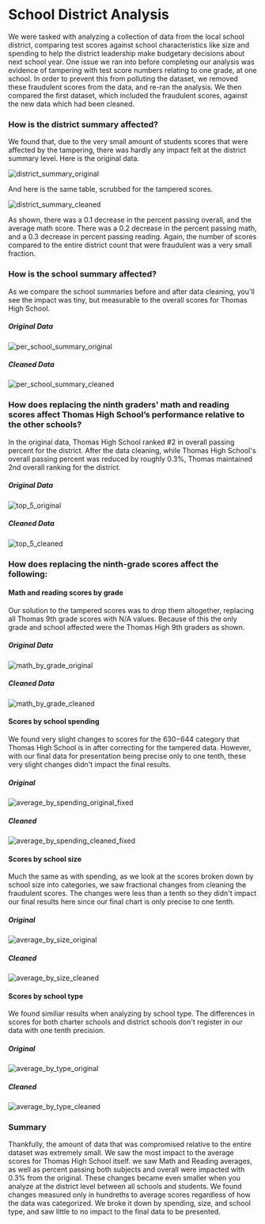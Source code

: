 # School District Analysis

We were tasked with analyzing a collection of data from the local school district, comparing test scores against school characteristics like size and spending to help the district leadership make budgetary decisions about next school year. One issue we ran into before completing our analysis was evidence of tampering with test score numbers relating to one grade, at one school. In order to prevent this from polluting the dataset, we removed these fraudulent scores from the data, and re-ran the analysis. We then compared the first dataset, which included the fraudulent scores, against the new data which had been cleaned.

### How is the district summary affected?

We found that, due to the very small amount of students scores that were affected by the tampering, there was hardly any impact felt at the district summary level. Here is the original data.

![district_summary_original](https://github.com/coryknuth/school_district_analysis/blob/9046932ce3cc5ae7dd823842eebb2c8e6909d0d9/Resources/district_summary_original.png)

And here is the same table, scrubbed for the tampered scores.

![district_summary_cleaned](https://github.com/coryknuth/school_district_analysis/blob/9046932ce3cc5ae7dd823842eebb2c8e6909d0d9/Resources/district_summary_cleaned.png)

As shown, there was a 0.1 decrease in the percent passing overall, and the average math score. There was a 0.2 decrease in the percent passing math, and a 0.3 decrease in percent passing reading. Again, the number of scores compared to the entire district count that were fraudulent was a very small fraction.

### How is the school summary affected?

As we compare the school summaries before and after data cleaning, you'll see the impact was tiny, but measurable to the overall scores for Thomas High School.

##### Original Data
![per_school_summary_original](https://github.com/coryknuth/school_district_analysis/blob/9046932ce3cc5ae7dd823842eebb2c8e6909d0d9/Resources/per_school_summary_original.png)

##### Cleaned Data
![per_school_summary_cleaned](https://github.com/coryknuth/school_district_analysis/blob/9046932ce3cc5ae7dd823842eebb2c8e6909d0d9/Resources/per_school_summary_cleaned.png)

### How does replacing the ninth graders’ math and reading scores affect Thomas High School’s performance relative to the other schools?

In the original data, Thomas High School ranked #2 in overall passing percent for the district. After the data cleaning, while Thomas High School's overall passing percent was reduced by roughly 0.3%, Thomas maintained 2nd overall ranking for the district.

##### Original Data
![top_5_original](https://github.com/coryknuth/school_district_analysis/blob/9046932ce3cc5ae7dd823842eebb2c8e6909d0d9/Resources/top_5_original.png)

##### Cleaned Data
![top_5_cleaned](https://github.com/coryknuth/school_district_analysis/blob/9046932ce3cc5ae7dd823842eebb2c8e6909d0d9/Resources/top_5_cleaned.png)


### How does replacing the ninth-grade scores affect the following:

#### Math and reading scores by grade

Our solution to the tampered scores was to drop them altogether, replacing all Thomas 9th grade scores with N/A values. Because of this the only grade and school affected were the Thomas High 9th graders as shown.

##### Original Data

![math_by_grade_original](https://github.com/coryknuth/school_district_analysis/blob/5562b7a2c11e0f6a71be0b88fb14853aa70641e5/Resources/math_by_grade_original.png)

##### Cleaned Data

![math_by_grade_cleaned](https://github.com/coryknuth/school_district_analysis/blob/5562b7a2c11e0f6a71be0b88fb14853aa70641e5/Resources/math_by_grade_cleaned.png)
  
  
#### Scores by school spending

We found very slight changes to scores for the $630-$644 category that Thomas High School is in after correcting for the tampered data. However, with our final data for presentation being precise only to one tenth, these very slight changes didn't impact the final results.

##### Original
![average_by_spending_original_fixed](https://github.com/coryknuth/school_district_analysis/blob/95ac2bdcb35f267b0e74260f24325cfcabec04bf/Resources/average_by_spending_original_fixed.png)

##### Cleaned
![average_by_spending_cleaned_fixed](https://github.com/coryknuth/school_district_analysis/blob/0e68244354ca658743ee044a603ab8a266e32f59/Resources/average_by_spending_cleaned_fixed.png)


#### Scores by school size

Much the same as with spending, as we look at the scores broken down by school size into categories, we saw fractional changes from cleaning the fraudulent scores. The changes were less than a tenth so they didn't impact our final results here since our final chart is only precise to one tenth.

##### Original
![average_by_size_original](https://github.com/coryknuth/school_district_analysis/blob/87d8abfcf5719d97bd4859fa281810f8928fbc33/Resources/average_by_size_original.png)

##### Cleaned
![average_by_size_cleaned](https://github.com/coryknuth/school_district_analysis/blob/87d8abfcf5719d97bd4859fa281810f8928fbc33/Resources/average_by_size_cleaned.png)


#### Scores by school type

We found similiar results when analyzing by school type. The differences in scores for both charter schools and district schools don't register in our data with one tenth precision.

##### Original
![average_by_type_original](https://github.com/coryknuth/school_district_analysis/blob/87d8abfcf5719d97bd4859fa281810f8928fbc33/Resources/average_by_type_original.png)

##### Cleaned
![average_by_type_cleaned](https://github.com/coryknuth/school_district_analysis/blob/87d8abfcf5719d97bd4859fa281810f8928fbc33/Resources/average_by_type_cleaned.png)


### Summary

Thankfully, the amount of data that was compromised relative to the entire dataset was extremely small. We saw the most impact to the average scores for Thomas High School itself. we saw Math and Reading averages, as well as percent passing both subjects and overall were impacted with 0.3% from the original. These changes became even smaller when you analyze at the district level between all schools and students. We found changes measured only in hundreths to average scores regardless of how the data was categorized. We broke it down by spending, size, and school type, and saw little to no impact to the final data to be presented.
